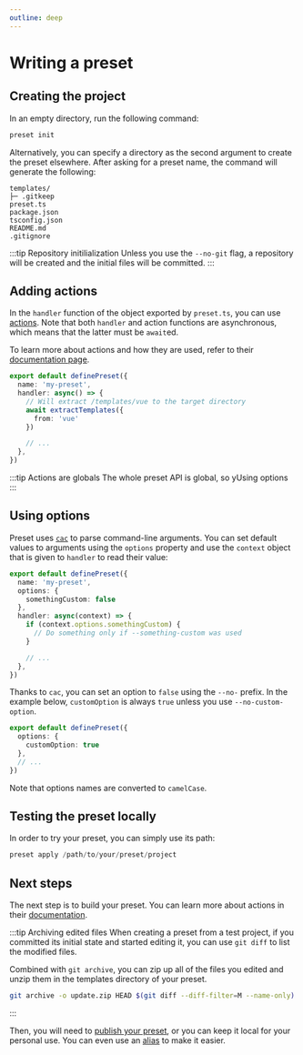 ```yaml
---
outline: deep
---
```


# Writing a preset

## Creating the project

In an empty directory, run the following command:

```bash
preset init
```

Alternatively, you can specify a directory as the second argument to create the preset elsewhere.
After asking for a preset name, the command will generate the following: 

```
templates/
├─ .gitkeep
preset.ts
package.json
tsconfig.json
README.md
.gitignore
```

:::tip Repository initilialization
Unless you use the `--no-git` flag, a repository will be created and the initial files will be committed.
:::

## Adding actions

In the `handler` function of the object exported by `preset.ts`, you can use [actions](/concepts/actions). Note that both `handler` and action functions are asynchronous, which means that the latter must be `await`ed. 

To learn more about actions and how they are used, refer to their [documentation page](/concepts/actions).

```ts
export default definePreset({
  name: 'my-preset',
  handler: async() => {
    // Will extract /templates/vue to the target directory
    await extractTemplates({
      from: 'vue'
    })

    // ...
  },
})
```

:::tip Actions are globals
The whole preset API is global, so yUsing options
:::

## Using options

Preset uses [`cac`](https://github.com/cacjs/cac) to parse command-line arguments. You can set default values to arguments using the `options` property and use the `context` object that is given to `handler` to read their value:

```ts
export default definePreset({
  name: 'my-preset',
  options: {
    somethingCustom: false
  },
  handler: async(context) => {
    if (context.options.somethingCustom) {
      // Do something only if --something-custom was used
    }

    // ...
  },
})
```

Thanks to `cac`, you can set an option to `false` using the `--no-` prefix. In the example below, `customOption` is always `true` unless you use `--no-custom-option`. 

```ts
export default definePreset({
  options: {
    customOption: true
  },
  // ...
})
```

Note that options names are converted to `camelCase`.

## Testing the preset locally

In order to try your preset, you can simply use its path:

```ts
preset apply /path/to/your/preset/project
```

## Next steps

The next step is to build your preset. You can learn more about actions in their [documentation](/concepts/actions).

:::tip Archiving edited files
When creating a preset from a test project, if you committed its initial state and started editing it, you can use `git diff` to list the modified files.

Combined with `git archive`, you can zip up all of the files you edited and unzip them in the templates directory of your preset.

```bash
git archive -o update.zip HEAD $(git diff --diff-filter=M --name-only)
```
:::

Then, you will need to [publish your preset](/guide/hosting), or you can keep it local for your personal use. You can even use an [alias](/guide/using-aliases) to make it easier.
